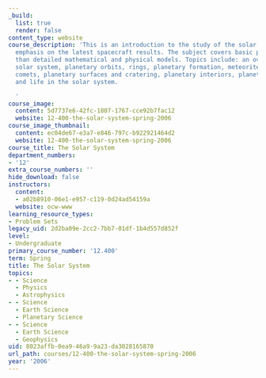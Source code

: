 ```yaml
---
_build:
  list: true
  render: false
content_type: website
course_description: 'This is an introduction to the study of the solar system with
  emphasis on the latest spacecraft results. The subject covers basic principles rather
  than detailed mathematical and physical models. Topics include: an overview of the
  solar system, planetary orbits, rings, planetary formation, meteorites, asteroids,
  comets, planetary surfaces and cratering, planetary interiors, planetary atmospheres,
  and life in the solar system.

  '
course_image:
  content: 5d7737e6-42fc-1807-1767-cce92b7fac12
  website: 12-400-the-solar-system-spring-2006
course_image_thumbnail:
  content: ec04de67-e3a7-e846-797c-b922921464d2
  website: 12-400-the-solar-system-spring-2006
course_title: The Solar System
department_numbers:
- '12'
extra_course_numbers: ''
hide_download: false
instructors:
  content:
  - a02b8910-06e1-e957-c119-0d24ad54159a
  website: ocw-www
learning_resource_types:
- Problem Sets
legacy_uid: 2d2ba09e-2cc2-7bb7-01df-1b4d557d852f
level:
- Undergraduate
primary_course_number: '12.400'
term: Spring
title: The Solar System
topics:
- - Science
  - Physics
  - Astrophysics
- - Science
  - Earth Science
  - Planetary Science
- - Science
  - Earth Science
  - Geophysics
uid: 8023affb-0ea9-46a9-9a23-da3028165870
url_path: courses/12-400-the-solar-system-spring-2006
year: '2006'
---
```

